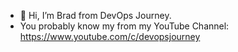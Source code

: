 - 👋 Hi, I’m Brad from DevOps Journey.
- You probably know my from my YouTube Channel: https://www.youtube.com/c/devopsjourney


<!---
devopsjourney1/devopsjourney1 is a ✨ special ✨ repository because its `README.md` (this file) appears on your GitHub profile.
You can click the Preview link to take a look at your changes.
--->

